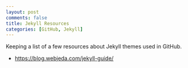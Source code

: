 ```yaml
---
layout: post
comments: false
title: Jekyll Resources
categories: [GitHub, Jekyll]
---
```


Keeping a list of a few resources about Jekyll themes used in GitHub.

- https://blog.webjeda.com/jekyll-guide/
